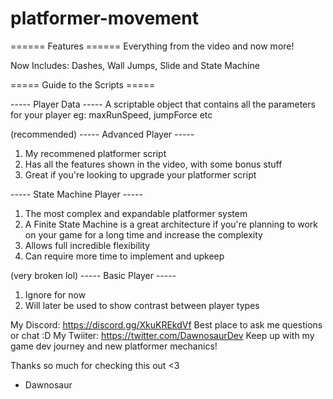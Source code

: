# platformer-movement

====== Features ======
  Everything from the video and now more!
  
  Now Includes: Dashes, Wall Jumps, Slide and State Machine

===== Guide to the Scripts =====

----- Player Data -----
  A scriptable object that contains all the parameters for your player
  eg: maxRunSpeed, jumpForce etc
  
(recommended)
----- Advanced Player -----
  1) My recommened platformer script
  2) Has all the features shown in the video, with some bonus stuff
  3) Great if you're looking to upgrade your platformer script 

----- State Machine Player ----- 
  1) The most complex and expandable platformer system
  2) A Finite State Machine is a great architecture if you're planning to work on your game for a long time and increase the complexity
  3) Allows full incredible flexibility
  4) Can require more time to implement and upkeep

(very broken lol)
----- Basic Player ----- 
  1) Ignore for now
  2) Will later be used to show contrast between player types

My Discord: https://discord.gg/XkuKREkdVf Best place to ask me questions or chat :D
My Twiiter: https://twitter.com/DawnosaurDev Keep up with my game dev journey and new platformer mechanics!

Thanks so much for checking this out <3
  - Dawnosaur
